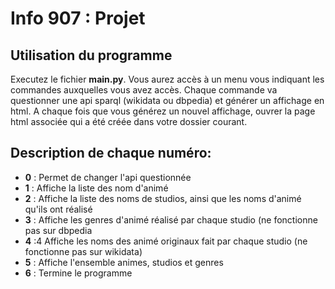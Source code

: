 # Info 907 : Projet

## Utilisation du programme

Executez le fichier **main.py**. Vous aurez accès à un menu vous indiquant les commandes auxquelles vous avez accès.
Chaque commande va questionner une api sparql (wikidata ou dbpedia) et générer un affichage en html.
A chaque fois que vous générez un nouvel affichage, ouvrer la page html associée qui a été créée dans votre dossier courant.

## Description de chaque numéro:
- **0** : Permet de changer l'api questionnée
- **1** : Affiche la liste des nom d'animé
- **2** : Affiche la liste des noms de studios, ainsi que les noms d'animé qu'ils ont réalisé
- **3** : Affiche les genres d'animé réalisé par chaque studio (ne fonctionne pas sur dbpedia
- **4** :4 Affiche les noms des animé originaux fait par chaque studio (ne fonctionne pas sur wikidata)
- **5** : Affiche l'ensemble animes, studios et genres
- **6** : Termine le programme